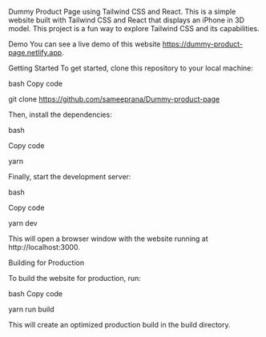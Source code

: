 Dummy Product Page using Tailwind CSS and React.
This is a simple website built with Tailwind CSS and React that displays an iPhone in 3D model. This project is a fun way to explore Tailwind CSS and its capabilities.


Demo
You can see a live demo of this website https://dummy-product-page.netlify.app.


Getting Started
To get started, clone this repository to your local machine:


bash
Copy code

git clone https://github.com/sameeprana/Dummy-product-page

Then, install the dependencies:

bash

Copy code

yarn

Finally, start the development server:

bash

Copy code

yarn dev

This will open a browser window with the website running at http://localhost:3000.

Building for Production

To build the website for production, run:

bash
Copy code

yarn run build

This will create an optimized production build in the build directory.
